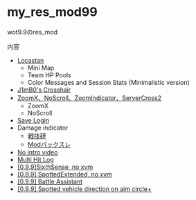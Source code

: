 # my_res_mod99

wot9.9のres_mod

内容

- [Locastan](http://www.locastan.com/products.htm)
     - Mini Map
     - Team HP Pools
     - Color Messages and Session Stats (Minimalistic version)
- [J1mB0's Crosshair](http://forum.worldoftanks.eu/index.php?/topic/56831-099-j1mb0s-crosshair-mod-099-613-j1mb0s-xvm-config/)
- [ZoomX、NoScroll、ZoomIndicator、ServerCross2](http://forum.worldoftanks.ru/index.php?/topic/644719-/)
    - ZoomX
    - NoScroll
- [Save Login](http://forum.worldoftanks.asia/index.php?/topic/20548-gamers-mod-pack-for-97/)
- Damage indicator
     - [戦技研](http://www51.atwiki.jp/wot_sengiken/pages/190.html)
     - [Modパックスレ](https://www.mediafire.com/folder/24jyy62actj2k//wot_mod) 
- [No intro video](http://wot-shot.com/no_intro_video/)
- [Multi Hit Log](http://forum.worldoftanks.eu/index.php?/topic/413607-0981-multi-hit-log-v23-hitlog-inbattle-wn8-damage-log-no-xvm-required/)
- [[0.9.9]SixthSense ,no xvm](http://forum.worldoftanks.eu/index.php?/topic/358159-099sixthsense-no-xvm/)
- [[0.9.9] SpottedExtended, no xvm](http://forum.worldoftanks.eu/index.php?/topic/510979-099-spottedextended-no-xvm/)
- [[0.9.9] Battle Assistant](http://forum.worldoftanks.ru/index.php?/topic/1389614-099-battle-assistant-%D0%BD%D0%BE%D0%B2%D1%8B%D0%B5-%D0%B2%D0%BE%D0%B7%D0%BC%D0%BE%D0%B6%D0%BD%D0%BE%D1%81%D1%82%D0%B8-%D0%B2-%D0%B8%D0%B3%D1%80%D0%B5/)
- [[0.9.9] Spotted vehicle direction on aim circle+](http://forum.worldoftanks.eu/index.php?/topic/441147-099-spotted-vehicle-direction-on-aim-circle/)